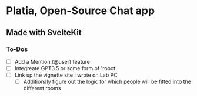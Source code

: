 # Platia, Open-Source Chat app

## Made with SvelteKit

### To-Dos
- [ ] Add a Mention (@user) feature
- [ ] Integreate GPT3.5 or some form of 'robot'
- [ ] Link up the vignette site I wrote on Lab PC
  - [ ] Additionaly figure out the logic for which people will be fitted into the different rooms
